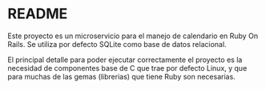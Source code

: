 # README

Este proyecto es un microservicio para el manejo de calendario en Ruby On Rails. Se utiliza por defecto SQLite como base de datos relacional.

El principal detalle para poder ejecutar correctamente el proyecto es la necesidad de componentes base de C que trae por defecto Linux, y que
para muchas de las gemas (librerias) que tiene Ruby son necesarias.
